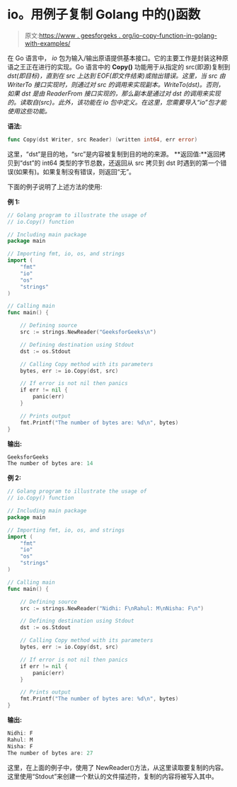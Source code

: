 # io。用例子复制 Golang 中的()函数

> 原文:[https://www . geesforgeks . org/io-copy-function-in-golang-with-examples/](https://www.geeksforgeeks.org/io-copy-function-in-golang-with-examples/)

在 Go 语言中， *io* 包为输入/输出原语提供基本接口。它的主要工作是封装这种原语之王正在进行的实现。Go 语言中的 **Copy()** 功能用于从指定的 src(即源)复制到 *dst(即目标)，直到在 src 上达到 EOF(即文件结束)或抛出错误。这里，当 *src* 由 *WriterTo* 接口实现时，则通过对 src 的调用来实现副本。WriteTo(dst)。否则，如果 dst 是由 *ReaderFrom* 接口实现的，那么副本是通过对 dst 的调用来实现的。读取自(src)。此外，该功能在 io 包中定义。在这里，您需要导入“io”包才能使用这些功能。*

**语法:**

```go
func Copy(dst Writer, src Reader) (written int64, err error)

```

这里，“dst”是目的地，“src”是内容被复制到目的地的来源。
**返回值:**返回拷贝到“dst”的 int64 类型的字节总数，还返回从 src 拷贝到 dst 时遇到的第一个错误(如果有)。如果复制没有错误，则返回“无”。

下面的例子说明了上述方法的使用:

**例 1:**

```go
// Golang program to illustrate the usage of
// io.Copy() function

// Including main package
package main

// Importing fmt, io, os, and strings
import (
    "fmt"
    "io"
    "os"
    "strings"
)

// Calling main
func main() {

    // Defining source
    src := strings.NewReader("GeeksforGeeks\n")

    // Defining destination using Stdout
    dst := os.Stdout

    // Calling Copy method with its parameters
    bytes, err := io.Copy(dst, src)

    // If error is not nil then panics
    if err != nil {
        panic(err)
    }

    // Prints output
    fmt.Printf("The number of bytes are: %d\n", bytes)
}
```

**输出:**

```go
GeeksforGeeks
The number of bytes are: 14

```

**例 2:**

```go
// Golang program to illustrate the usage of
// io.Copy() function

// Including main package
package main

// Importing fmt, io, os, and strings
import (
    "fmt"
    "io"
    "os"
    "strings"
)

// Calling main
func main() {

    // Defining source
    src := strings.NewReader("Nidhi: F\nRahul: M\nNisha: F\n")

    // Defining destination using Stdout
    dst := os.Stdout

    // Calling Copy method with its parameters
    bytes, err := io.Copy(dst, src)

    // If error is not nil then panics
    if err != nil {
        panic(err)
    }

    // Prints output
    fmt.Printf("The number of bytes are: %d\n", bytes)
}
```

**输出:**

```go
Nidhi: F
Rahul: M
Nisha: F
The number of bytes are: 27

```

这里，在上面的例子中，使用了 NewReader()方法，从这里读取要复制的内容。这里使用“Stdout”来创建一个默认的文件描述符，复制的内容将被写入其中。